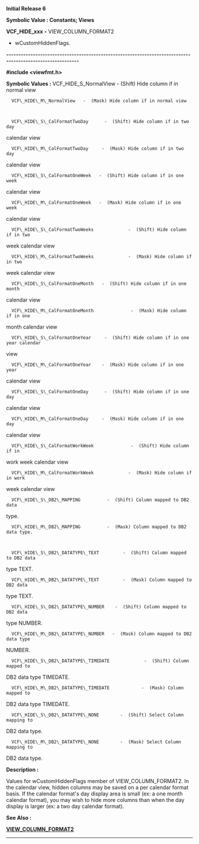 




<!--
 /\* Font Definitions \*/
 @font-face
 {font-family:Helv;
 panose-1:2 11 6 4 2 2 2 3 2 4;}
@font-face
 {font-family:"Cambria Math";
 panose-1:2 4 5 3 5 4 6 3 2 4;}
 /\* Style Definitions \*/
 p.MsoNormal, li.MsoNormal, div.MsoNormal
 {margin-top:0cm;
 margin-right:0cm;
 margin-bottom:8.0pt;
 margin-left:0cm;
 line-height:107%;
 font-size:11.0pt;
 font-family:"Calibri",sans-serif;}
.MsoChpDefault
 {font-size:11.0pt;}
.MsoPapDefault
 {margin-bottom:8.0pt;
 line-height:107%;}
 /\* Page Definitions \*/
 @page WordSection1
 {size:612.0pt 792.0pt;
 margin:72.0pt 72.0pt 72.0pt 72.0pt;}
div.WordSection1
 {page:WordSection1;}
-->




**Initial Release 6**



**Symbolic Value : Constants; Views**



**VCF\_HIDE\_xxx** **-** VIEW\_COLUMN\_FORMAT2
- wCustomHiddenFlags.


**----------------------------------------------------------------------------------------------------------**



**#include <viewfmt.h>**


 **Symbolic Values :**      VCF\_HIDE\_S\_NormalView    -  (Shift) Hide column if in normal
view  

  

      VCF\_HIDE\_M\_NormalView   -  (Mask) Hide column if in normal view  

  

      VCF\_HIDE\_S\_CalFormatTwoDay      -  (Shift) Hide column if in two day
calendar view  

  

      VCF\_HIDE\_M\_CalFormatTwoDay     -  (Mask) Hide column if in two day
calendar view  

  

      VCF\_HIDE\_S\_CalFormatOneWeek   -  (Shift) Hide column if in one week
calendar view  

  

      VCF\_HIDE\_M\_CalFormatOneWeek   -  (Mask) Hide column if in one week
calendar view  

  

      VCF\_HIDE\_S\_CalFormatTwoWeeks             -  (Shift) Hide column if in two
week calendar view  

  

      VCF\_HIDE\_M\_CalFormatTwoWeeks             -  (Mask) Hide column if in two
week calendar view  

  

      VCF\_HIDE\_S\_CalFormatOneMonth   -  (Shift) Hide column if in one month
calendar view  

  

      VCF\_HIDE\_M\_CalFormatOneMonth              -  (Mask) Hide column if in one
month calendar view  

  

      VCF\_HIDE\_S\_CalFormatOneYear     -  (Shift) Hide column if in one year calendar
view  

  

      VCF\_HIDE\_M\_CalFormatOneYear    -  (Mask) Hide column if in one year
calendar view  

  

      VCF\_HIDE\_S\_CalFormatOneDay      -  (Shift) Hide column if in one day
calendar view  

  

      VCF\_HIDE\_M\_CalFormatOneDay     -  (Mask) Hide column if in one day
calendar view  

  

      VCF\_HIDE\_S\_CalFormatWorkWeek              -  (Shift) Hide column if in
work week calendar view  

  

      VCF\_HIDE\_M\_CalFormatWorkWeek             -  (Mask) Hide column if in work
week calendar view  

  

      VCF\_HIDE\_S\_DB2\_MAPPING          -  (Shift) Column mapped to DB2 data
type.  

  

      VCF\_HIDE\_M\_DB2\_MAPPING          -  (Mask) Column mapped to DB2 data type.  

  

      VCF\_HIDE\_S\_DB2\_DATATYPE\_TEXT         -  (Shift) Column mapped to DB2 data
type TEXT.  

  

      VCF\_HIDE\_M\_DB2\_DATATYPE\_TEXT         -  (Mask) Column mapped to DB2 data
type TEXT.  

  

      VCF\_HIDE\_S\_DB2\_DATATYPE\_NUMBER    -  (Shift) Column mapped to DB2 data
type NUMBER.  

  

      VCF\_HIDE\_M\_DB2\_DATATYPE\_NUMBER   -  (Mask) Column mapped to DB2 data type
NUMBER.  

  

      VCF\_HIDE\_S\_DB2\_DATATYPE\_TIMEDATE             -  (Shift) Column mapped to
DB2 data type TIMEDATE.  

  

      VCF\_HIDE\_M\_DB2\_DATATYPE\_TIMEDATE            -  (Mask) Column mapped to
DB2 data type TIMEDATE.  

  

      VCF\_HIDE\_S\_DB2\_DATATYPE\_NONE        -  (Shift) Select Column mapping to
DB2 data type.  

  

      VCF\_HIDE\_M\_DB2\_DATATYPE\_NONE        -  (Mask) Select Column mapping to
DB2 data type.  

  




**Description :**



Values for
wCustomHiddenFlags member of VIEW\_COLUMN\_FORMAT2. In the calendar view, hidden
columns may be saved on a per calendar format basis. If the calendar format's
day display area is small (ex: a one month calendar format), you may wish to
hide more columns than when the day display is larger (ex: a two day calendar
format).


 **See Also :**


**[VIEW\_COLUMN\_FORMAT2](notes:///8525872100478C66/61FD4E9848264AD28525620B006BA8BD/868D1214A6E2E199852561C000516B12)**



----------------------------------------------------------------------------------------------------------


 





